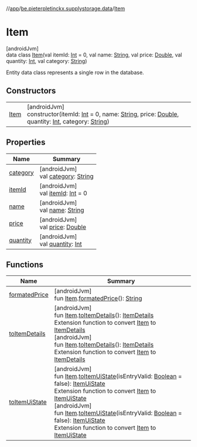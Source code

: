 //[app](../../../index.md)/[be.pieterpletinckx.supplystorage.data](../index.md)/[Item](index.md)

# Item

[androidJvm]\
data class [Item](index.md)(val itemId: [Int](https://kotlinlang.org/api/latest/jvm/stdlib/kotlin/-int/index.html) = 0, val name: [String](https://kotlinlang.org/api/latest/jvm/stdlib/kotlin/-string/index.html), val price: [Double](https://kotlinlang.org/api/latest/jvm/stdlib/kotlin/-double/index.html), val quantity: [Int](https://kotlinlang.org/api/latest/jvm/stdlib/kotlin/-int/index.html), val category: [String](https://kotlinlang.org/api/latest/jvm/stdlib/kotlin/-string/index.html))

Entity data class represents a single row in the database.

## Constructors

| | |
|---|---|
| [Item](-item.md) | [androidJvm]<br>constructor(itemId: [Int](https://kotlinlang.org/api/latest/jvm/stdlib/kotlin/-int/index.html) = 0, name: [String](https://kotlinlang.org/api/latest/jvm/stdlib/kotlin/-string/index.html), price: [Double](https://kotlinlang.org/api/latest/jvm/stdlib/kotlin/-double/index.html), quantity: [Int](https://kotlinlang.org/api/latest/jvm/stdlib/kotlin/-int/index.html), category: [String](https://kotlinlang.org/api/latest/jvm/stdlib/kotlin/-string/index.html)) |

## Properties

| Name | Summary |
|---|---|
| [category](category.md) | [androidJvm]<br>val [category](category.md): [String](https://kotlinlang.org/api/latest/jvm/stdlib/kotlin/-string/index.html) |
| [itemId](item-id.md) | [androidJvm]<br>val [itemId](item-id.md): [Int](https://kotlinlang.org/api/latest/jvm/stdlib/kotlin/-int/index.html) = 0 |
| [name](name.md) | [androidJvm]<br>val [name](name.md): [String](https://kotlinlang.org/api/latest/jvm/stdlib/kotlin/-string/index.html) |
| [price](price.md) | [androidJvm]<br>val [price](price.md): [Double](https://kotlinlang.org/api/latest/jvm/stdlib/kotlin/-double/index.html) |
| [quantity](quantity.md) | [androidJvm]<br>val [quantity](quantity.md): [Int](https://kotlinlang.org/api/latest/jvm/stdlib/kotlin/-int/index.html) |

## Functions

| Name | Summary |
|---|---|
| [formatedPrice](../../be.pieterpletinckx.supplystorage.ui.item/formated-price.md) | [androidJvm]<br>fun [Item](index.md).[formatedPrice](../../be.pieterpletinckx.supplystorage.ui.item/formated-price.md)(): [String](https://kotlinlang.org/api/latest/jvm/stdlib/kotlin/-string/index.html) |
| [toItemDetails](../../be.pieterpletinckx.supplystorage.ui.item/to-item-details.md) | [androidJvm]<br>fun [Item](index.md).[toItemDetails](../../be.pieterpletinckx.supplystorage.ui.item/to-item-details.md)(): [ItemDetails](../../be.pieterpletinckx.supplystorage.ui.item/-item-details/index.md)<br>Extension function to convert [Item](index.md) to [ItemDetails](../../be.pieterpletinckx.supplystorage.ui.item/-item-details/index.md)<br>[androidJvm]<br>fun [Item](index.md).[toItemDetails](../../be.pieterpletinckx.supplystorage.ui.location/to-item-details.md)(): [ItemDetails](../../be.pieterpletinckx.supplystorage.ui.location/-item-details/index.md)<br>Extension function to convert [Item](index.md) to [ItemDetails](../../be.pieterpletinckx.supplystorage.ui.location/-item-details/index.md) |
| [toItemUiState](../../be.pieterpletinckx.supplystorage.ui.item/to-item-ui-state.md) | [androidJvm]<br>fun [Item](index.md).[toItemUiState](../../be.pieterpletinckx.supplystorage.ui.item/to-item-ui-state.md)(isEntryValid: [Boolean](https://kotlinlang.org/api/latest/jvm/stdlib/kotlin/-boolean/index.html) = false): [ItemUiState](../../be.pieterpletinckx.supplystorage.ui.item/-item-ui-state/index.md)<br>Extension function to convert [Item](index.md) to [ItemUiState](../../be.pieterpletinckx.supplystorage.ui.item/-item-ui-state/index.md)<br>[androidJvm]<br>fun [Item](index.md).[toItemUiState](../../be.pieterpletinckx.supplystorage.ui.location/to-item-ui-state.md)(isEntryValid: [Boolean](https://kotlinlang.org/api/latest/jvm/stdlib/kotlin/-boolean/index.html) = false): [ItemUiState](../../be.pieterpletinckx.supplystorage.ui.location/-item-ui-state/index.md)<br>Extension function to convert [Item](index.md) to [ItemUiState](../../be.pieterpletinckx.supplystorage.ui.location/-item-ui-state/index.md) |
